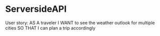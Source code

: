 # ServersideAPI
User story: AS A traveler
I WANT to see the weather outlook for multiple cities
SO THAT I can plan a trip accordingly
